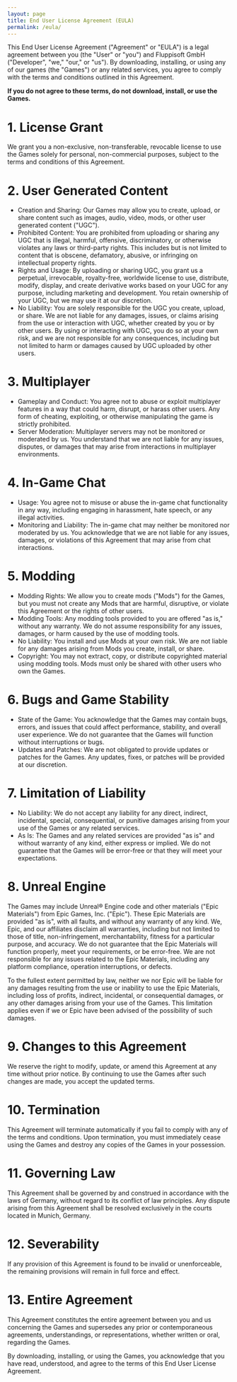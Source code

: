 ```yaml
---
layout: page
title: End User License Agreement (EULA)
permalink: /eula/
---
```


This End User License Agreement ("Agreement" or "EULA") is a legal agreement between you (the "User" or "you") and Fluppisoft GmbH ("Developer", "we," "our," or "us"). By downloading, installing, or using any of our games (the "Games") or any related services, you agree to comply with the terms and conditions outlined in this Agreement.

**If you do not agree to these terms, do not download, install, or use the Games.**

# 1. License Grant

We grant you a non-exclusive, non-transferable, revocable license to use the Games solely for personal, non-commercial purposes, subject to the terms and conditions of this Agreement.

# 2. User Generated Content

- Creation and Sharing: Our Games may allow you to create, upload, or share content such as images, audio, video, mods, or other user generated content ("UGC").
- Prohibited Content: You are prohibited from uploading or sharing any UGC that is illegal, harmful, offensive, discriminatory, or otherwise violates any laws or third-party rights. This includes but is not limited to content that is obscene, defamatory, abusive, or infringing on intellectual property rights.
- Rights and Usage: By uploading or sharing UGC, you grant us a perpetual, irrevocable, royalty-free, worldwide license to use, distribute, modify, display, and create derivative works based on your UGC for any purpose, including marketing and development. You retain ownership of your UGC, but we may use it at our discretion.
- No Liability: You are solely responsible for the UGC you create, upload, or share. We are not liable for any damages, issues, or claims arising from the use or interaction with UGC, whether created by you or by other users. By using or interacting with UGC, you do so at your own risk, and we are not responsible for any consequences, including but not limited to harm or damages caused by UGC uploaded by other users.

# 3. Multiplayer

- Gameplay and Conduct: You agree not to abuse or exploit multiplayer features in a way that could harm, disrupt, or harass other users. Any form of cheating, exploiting, or otherwise manipulating the game is strictly prohibited.
- Server Moderation: Multiplayer servers may not be monitored or moderated by us. You understand that we are not liable for any issues, disputes, or damages that may arise from interactions in multiplayer environments.

# 4. In-Game Chat

- Usage: You agree not to misuse or abuse the in-game chat functionality in any way, including engaging in harassment, hate speech, or any illegal activities.
- Monitoring and Liability: The in-game chat may neither be monitored nor moderated by us. You acknowledge that we are not liable for any issues, damages, or violations of this Agreement that may arise from chat interactions.

# 5. Modding

- Modding Rights: We allow you to create mods ("Mods") for the Games, but you must not create any Mods that are harmful, disruptive, or violate this Agreement or the rights of other users.
- Modding Tools: Any modding tools provided to you are offered "as is," without any warranty. We do not assume responsibility for any issues, damages, or harm caused by the use of modding tools.
- No Liability: You install and use Mods at your own risk. We are not liable for any damages arising from Mods you create, install, or share.
- Copyright: You may not extract, copy, or distribute copyrighted material using modding tools. Mods must only be shared with other users who own the Games.

# 6. Bugs and Game Stability

- State of the Game: You acknowledge that the Games may contain bugs, errors, and issues that could affect performance, stability, and overall user experience. We do not guarantee that the Games will function without interruptions or bugs.
- Updates and Patches: We are not obligated to provide updates or patches for the Games. Any updates, fixes, or patches will be provided at our discretion.

# 7. Limitation of Liability

- No Liability: We do not accept any liability for any direct, indirect, incidental, special, consequential, or punitive damages arising from your use of the Games or any related services.
- As Is: The Games and any related services are provided "as is" and without warranty of any kind, either express or implied. We do not guarantee that the Games will be error-free or that they will meet your expectations.

# 8. Unreal Engine

The Games may include Unreal® Engine code and other materials ("Epic Materials") from Epic Games, Inc. ("Epic"). These Epic Materials are provided "as is", with all faults, and without any warranty of any kind. We, Epic, and our affiliates disclaim all warranties, including but not limited to those of title, non-infringement, merchantability, fitness for a particular purpose, and accuracy. We do not guarantee that the Epic Materials will function properly, meet your requirements, or be error-free. We are not responsible for any issues related to the Epic Materials, including any platform compliance, operation interruptions, or defects.

To the fullest extent permitted by law, neither we nor Epic will be liable for any damages resulting from the use or inability to use the Epic Materials, including loss of profits, indirect, incidental, or consequential damages, or any other damages arising from your use of the Games. This limitation applies even if we or Epic have been advised of the possibility of such damages.

# 9. Changes to this Agreement

We reserve the right to modify, update, or amend this Agreement at any time without prior notice. By continuing to use the Games after such changes are made, you accept the updated terms.

# 10. Termination

This Agreement will terminate automatically if you fail to comply with any of the terms and conditions. Upon termination, you must immediately cease using the Games and destroy any copies of the Games in your possession.

# 11. Governing Law

This Agreement shall be governed by and construed in accordance with the laws of Germany, without regard to its conflict of law principles. Any dispute arising from this Agreement shall be resolved exclusively in the courts located in Munich, Germany.

# 12. Severability

If any provision of this Agreement is found to be invalid or unenforceable, the remaining provisions will remain in full force and effect.

# 13. Entire Agreement

This Agreement constitutes the entire agreement between you and us concerning the Games and supersedes any prior or contemporaneous agreements, understandings, or representations, whether written or oral, regarding the Games.

By downloading, installing, or using the Games, you acknowledge that you have read, understood, and agree to the terms of this End User License Agreement.